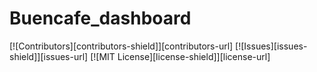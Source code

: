 # Buencafe_dashboard

<!-- Project basic information  -->
[![Contributors][contributors-shield]][contributors-url]
[![Issues][issues-shield]][issues-url]
[![MIT License][license-shield]][license-url]
